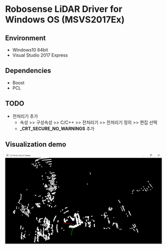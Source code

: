 # Robosense LiDAR Driver for Windows OS (MSVS2017Ex)

## Environment
* Windows10 64bit
* Visual Studio 2017 Express

## Dependencies
* Boost
* PCL

## TODO
* 전처리기 추가
  - 속성 >> 구성속성 >> C/C++ >> 전처리기 >> 전처리기 정의 >> 편집 선택
  - **_CRT_SECURE_NO_WARNINGS** 추가

## Visualization demo

![demo_image](vis_demo.png)